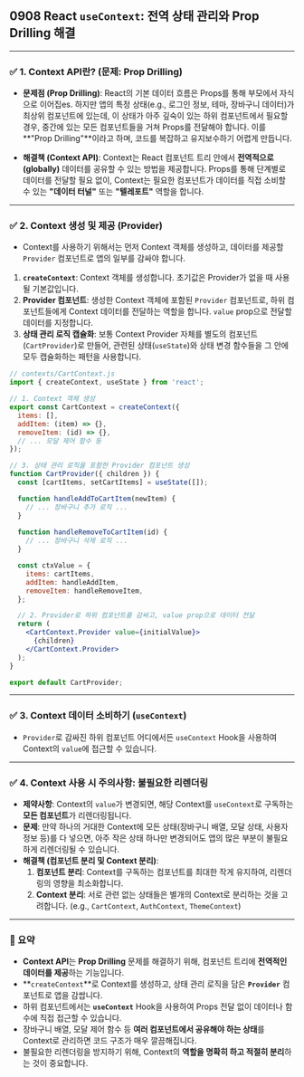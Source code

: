 ## 0908 React `useContext`: 전역 상태 관리와 Prop Drilling 해결

---

### ✅ 1. Context API란? (문제: Prop Drilling)

*   **문제점 (Prop Drilling)**: React의 기본 데이터 흐름은 Props를 통해 부모에서 자식으로 이어집es. 하지만 앱의 특정 상태(e.g., 로그인 정보, 테마, 장바구니 데이터)가 최상위 컴포넌트에 있는데, 이 상태가 아주 깊숙이 있는 하위 컴포넌트에서 필요할 경우, 중간에 있는 모든 컴포넌트들을 거쳐 Props를 전달해야 합니다. 이를 **"Prop Drilling"**이라고 하며, 코드를 복잡하고 유지보수하기 어렵게 만듭니다.

*   **해결책 (Context API)**: Context는 React 컴포넌트 트리 안에서 **전역적으로(globally)** 데이터를 공유할 수 있는 방법을 제공합니다. Props를 통해 단계별로 데이터를 전달할 필요 없이, Context는 필요한 컴포넌트가 데이터를 직접 소비할 수 있는 **"데이터 터널"** 또는 **"텔레포트"** 역할을 합니다.

---

### ✅ 2. Context 생성 및 제공 (Provider)

*   Context를 사용하기 위해서는 먼저 Context 객체를 생성하고, 데이터를 제공할 `Provider` 컴포넌트로 앱의 일부를 감싸야 합니다.

1.  **`createContext`**: Context 객체를 생성합니다. 초기값은 Provider가 없을 때 사용될 기본값입니다.
2.  **Provider 컴포넌트**: 생성한 Context 객체에 포함된 `Provider` 컴포넌트로, 하위 컴포넌트들에게 Context 데이터를 전달하는 역할을 합니다. `value` prop으로 전달할 데이터를 지정합니다.
3.  **상태 관리 로직 캡슐화**: 보통 Context Provider 자체를 별도의 컴포넌트(`CartProvider`)로 만들어, 관련된 상태(`useState`)와 상태 변경 함수들을 그 안에 모두 캡슐화하는 패턴을 사용합니다.

```jsx
// contexts/CartContext.js
import { createContext, useState } from 'react';

// 1. Context 객체 생성
export const CartContext = createContext({
  items: [],
  addItem: (item) => {},
  removeItem: (id) => {},
  // ... 모달 제어 함수 등
});

// 3. 상태 관리 로직을 포함한 Provider 컴포넌트 생성
function CartProvider({ children }) {
  const [cartItems, setCartItems] = useState([]);

  function handleAddToCartItem(newItem) {
    // ... 장바구니 추가 로직 ...
  }
  
  function handleRemoveToCartItem(id) {
    // ... 장바구니 삭제 로직 ...
  }

  const ctxValue = {
    items: cartItems,
    addItem: handleAddItem,
    removeItem: handleRemoveItem,
  };

  // 2. Provider로 하위 컴포넌트를 감싸고, value prop으로 데이터 전달
  return (
    <CartContext.Provider value={initialValue}>
      {children}
    </CartContext.Provider>
  );
}

export default CartProvider;
```

---

### ✅ 3. Context 데이터 소비하기 (`useContext`)

*   `Provider`로 감싸진 하위 컴포넌트 어디에서든 `useContext` Hook을 사용하여 Context의 `value`에 접근할 수 있습니다.

---

### ✅ 4. Context 사용 시 주의사항: 불필요한 리렌더링

*   **제약사항**: Context의 `value`가 변경되면, 해당 Context를 `useContext`로 구독하는 **모든 컴포넌트**가 리렌더링됩니다.
*   **문제**: 만약 하나의 거대한 Context에 모든 상태(장바구니 배열, 모달 상태, 사용자 정보 등)를 다 넣으면, 아주 작은 상태 하나만 변경되어도 앱의 많은 부분이 불필요하게 리렌더링될 수 있습니다.
*   **해결책 (컴포넌트 분리 및 Context 분리)**:
    1.  **컴포넌트 분리**: Context를 구독하는 컴포넌트를 최대한 작게 유지하여, 리렌더링의 영향을 최소화합니다.
    2.  **Context 분리**: 서로 관련 없는 상태들은 별개의 Context로 분리하는 것을 고려합니다. (e.g., `CartContext`, `AuthContext`, `ThemeContext`)

---

### 📌 요약

*   **Context API**는 **Prop Drilling** 문제를 해결하기 위해, 컴포넌트 트리에 **전역적인 데이터를 제공**하는 기능입니다.
*   **`createContext`**로 Context를 생성하고, 상태 관리 로직을 담은 **`Provider`** 컴포넌트로 앱을 감쌉니다.
*   하위 컴포넌트에서는 **`useContext`** Hook을 사용하여 Props 전달 없이 데이터나 함수에 직접 접근할 수 있습니다.
*   장바구니 배열, 모달 제어 함수 등 **여러 컴포넌트에서 공유해야 하는 상태**를 Context로 관리하면 코드 구조가 매우 깔끔해집니다.
*   불필요한 리렌더링을 방지하기 위해, Context의 **역할을 명확히 하고 적절히 분리**하는 것이 중요합니다.